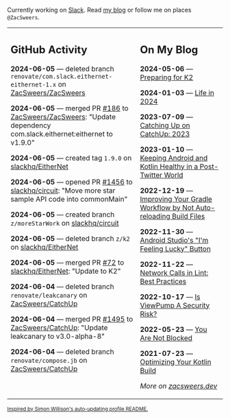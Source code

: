 Currently working on [Slack](https://slack.com/). Read [my blog](https://zacsweers.dev/) or follow me on places `@ZacSweers`.

<table><tr><td valign="top" width="60%">

## GitHub Activity
<!-- githubActivity starts -->
**2024-06-05** — deleted branch `renovate/com.slack.eithernet-eithernet-1.x` on [ZacSweers/ZacSweers](https://github.com/ZacSweers/ZacSweers)

**2024-06-05** — merged PR [#186](https://github.com/ZacSweers/ZacSweers/pull/186) to [ZacSweers/ZacSweers](https://github.com/ZacSweers/ZacSweers): "Update dependency com.slack.eithernet:eithernet to v1.9.0"

**2024-06-05** — created tag `1.9.0` on [slackhq/EitherNet](https://github.com/slackhq/EitherNet)

**2024-06-05** — opened PR [#1456](https://github.com/slackhq/circuit/pull/1456) to [slackhq/circuit](https://github.com/slackhq/circuit): "Move more star sample API code into commonMain"

**2024-06-05** — created branch `z/moreStarWork` on [slackhq/circuit](https://github.com/slackhq/circuit)

**2024-06-05** — deleted branch `z/k2` on [slackhq/EitherNet](https://github.com/slackhq/EitherNet)

**2024-06-05** — merged PR [#72](https://github.com/slackhq/EitherNet/pull/72) to [slackhq/EitherNet](https://github.com/slackhq/EitherNet): "Update to K2"

**2024-06-04** — deleted branch `renovate/leakcanary` on [ZacSweers/CatchUp](https://github.com/ZacSweers/CatchUp)

**2024-06-04** — merged PR [#1495](https://github.com/ZacSweers/CatchUp/pull/1495) to [ZacSweers/CatchUp](https://github.com/ZacSweers/CatchUp): "Update leakcanary to v3.0-alpha-8"

**2024-06-04** — deleted branch `renovate/compose.jb` on [ZacSweers/CatchUp](https://github.com/ZacSweers/CatchUp)
<!-- githubActivity ends -->
</td><td valign="top" width="40%">

## On My Blog
<!-- blog starts -->
**2024-05-06** — [Preparing for K2](https://www.zacsweers.dev/preparing-for-k2/)

**2024-01-03** — [Life in 2024](https://www.zacsweers.dev/life-in-2024/)

**2023-07-09** — [Catching Up on CatchUp: 2023](https://www.zacsweers.dev/catching-up-on-catchup-2023/)

**2023-01-10** — [Keeping Android and Kotlin Healthy in a Post-Twitter World](https://www.zacsweers.dev/keeping-android-healthy/)

**2022-12-19** — [Improving Your Gradle Workflow by Not Auto-reloading Build Files](https://www.zacsweers.dev/improving-your-workflow-by-not-auto-reloading-build-files/)

**2022-11-30** — [Android Studio's "I'm Feeling Lucky" Button](https://www.zacsweers.dev/android-studios-im-feeling-lucky-button/)

**2022-11-22** — [Network Calls in Lint: Best Practices](https://www.zacsweers.dev/network-calls-in-lint-best-practices/)

**2022-10-17** — [Is ViewPump A Security Risk?](https://www.zacsweers.dev/is-viewpump-a-security-risk/)

**2022-05-23** — [You Are Not Blocked](https://www.zacsweers.dev/you-are-not-blocked/)

**2021-07-23** — [Optimizing Your Kotlin Build](https://www.zacsweers.dev/optimizing-your-kotlin-build/)
<!-- blog ends -->
_More on [zacsweers.dev](https://zacsweers.dev/)_
</td></tr></table>

<sub><a href="https://simonwillison.net/2020/Jul/10/self-updating-profile-readme/">Inspired by Simon Willison's auto-updating profile README.</a></sub>